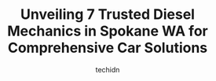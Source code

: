 ---
layout: ampstory
image: https://images.unsplash.com/photo-1513219872556-78665cfff8bb?ixlib=rb-4.0.3&ixid=MnwxMjA3fDB8MHxwaG90by1wYWdlfHx8fGVufDB8fHx8&auto=format&fit=crop&w=640&h=853&q=80
author: techidn
featured: false
description: Discover the 7 best Diesel Mechanic in Spokane WA, USA and ensure your vehicle receives the highest quality of care. These trusted professionals are known for their skill, knowledge, and ded
title: Unveiling 7 Trusted Diesel Mechanics in Spokane WA for Comprehensive Car Solutions
cover:
   title: Unveiling 7 Trusted Diesel Mechanics in Spokane WA for Comprehensive Car Solutions
   subtitle: Rickpate
   background: https://images.unsplash.com/photo-1513219872556-78665cfff8bb?ixlib=rb-4.0.3&ixid=MnwxMjA3fDB8MHxwaG90by1wYWdlfHx8fGVufDB8fHx8&auto=format&fit=crop&w=640&h=853&q=80

pages: 
 - layout: thirds
   top: <h1>#1 Davis Diesel Automotive</h1>
   bottom: "<p>Davis diesel was professional and beyond helpful. They did an overall inspection and found some issues that definitely needed fixing. Id highly recommend them to anyon</p>"
   background: https://www.knot35.com/toplist/wp-content/uploads/2023/06/best-diesel-mechanic-1-in-spokane-wa-1685833617.jpeg
   backgroundblur: true
 - layout: thirds
   top: <h1>#2 Spokane Powerstroke Service</h1>
   bottom: "<p>2833 N Pittsburg St, Spokane, WA 99207, United States</p>"
   background: https://www.knot35.com/toplist/wp-content/uploads/2023/06/best-diesel-mechanic-2-in-spokane-wa-1685833618.jpeg
   cta:
      link: https://www.knot35.com/toplist/unveiling-7-trusted-diesel-mechanics-in-spokane-wa-for-comprehensive-car-solutions/
      text: Unveiling 7 Trusted Diesel Mechanics in Spokane WA for Comprehensive Car Solutions
 - layout: thirds
   top: <h1>#3 Terrys Truck Center</h1>
   bottom: "<p>6706 E Mission Ave, Spokane Valley, WA 99212, United States</p>"
   background: https://www.knot35.com/toplist/wp-content/uploads/2023/06/best-diesel-mechanic-3-in-spokane-wa-1685833618.jpeg
   cta:
      link: https://www.knot35.com/toplist/unveiling-7-trusted-diesel-mechanics-in-spokane-wa-for-comprehensive-car-solutions/
      text: Unveiling 7 Trusted Diesel Mechanics in Spokane WA for Comprehensive Car Solutions
 - layout: thirds
   top: <h1>#4 B & B Truck Services Inc</h1>
   bottom: "<p>814 N Yardley St, Spokane Valley, WA 99212, United States</p>"
   background: https://images.unsplash.com/photo-1609083590460-7b8cc0ca65f8?ixlib=rb-4.0.3&ixid=MnwxMjA3fDB8MHxwaG90by1wYWdlfHx8fGVufDB8fHx8&auto=format&fit=crop&w=640&h=853&q=80
   cta:
      link: https://www.knot35.com/toplist/unveiling-7-trusted-diesel-mechanics-in-spokane-wa-for-comprehensive-car-solutions/
      text: Unveiling 7 Trusted Diesel Mechanics in Spokane WA for Comprehensive Car Solutions
 - layout: thirds
   top: <h1>#5 All Motors Center</h1>
   bottom: "<p>3310 E Trent Ave, Spokane, WA 99202, United States</p>"
   background: https://images.unsplash.com/photo-1608501821300-4f99e58bba77?ixlib=rb-4.0.3&ixid=MnwxMjA3fDB8MHxwaG90by1wYWdlfHx8fGVufDB8fHx8&auto=format&fit=crop&w=640&h=853&q=80
   cta:
      link: https://www.knot35.com/toplist/unveiling-7-trusted-diesel-mechanics-in-spokane-wa-for-comprehensive-car-solutions/
      text: Unveiling 7 Trusted Diesel Mechanics in Spokane WA for Comprehensive Car Solutions
 - layout: thirds
   top: <h1>#6 Advanced Automotive Diagnostics, Service & Repair</h1>
   bottom: "<p>704 E Pacific Ave, Spokane, WA 99202, United States</p>"
   background: https://images.unsplash.com/photo-1561679660-d00ee1e0dc8e?ixlib=rb-4.0.3&ixid=MnwxMjA3fDB8MHxwaG90by1wYWdlfHx8fGVufDB8fHx8&auto=format&fit=crop&w=640&h=853&q=80
   cta:
      link: https://www.knot35.com/toplist/unveiling-7-trusted-diesel-mechanics-in-spokane-wa-for-comprehensive-car-solutions/
      text: Unveiling 7 Trusted Diesel Mechanics in Spokane WA for Comprehensive Car Solutions
 - layout: thirds
   top: <h1>#7 Spokane Diesel Pump Repair</h1>
   bottom: "<p>628 E Pacific Ave, Spokane, WA 99202, United States</p>"
   background: https://images.unsplash.com/photo-1549241520-425e3dfc01cb?ixlib=rb-4.0.3&ixid=MnwxMjA3fDB8MHxwaG90by1wYWdlfHx8fGVufDB8fHx8&auto=format&fit=crop&w=640&h=853&q=80
   cta:
      link: https://www.knot35.com/toplist/unveiling-7-trusted-diesel-mechanics-in-spokane-wa-for-comprehensive-car-solutions/
      text: Unveiling 7 Trusted Diesel Mechanics in Spokane WA for Comprehensive Car Solutions
 - layout: thirds
   middle: Continue reading...
   background: https://images.unsplash.com/photo-1546497974-b213c9efb599?ixlib=rb-4.0.3&ixid=MnwxMjA3fDB8MHxwaG90by1wYWdlfHx8fGVufDB8fHx8&auto=format&fit=crop&w=640&h=853&q=80
   cta:
      link: https://www.knot35.com/toplist/unveiling-7-trusted-diesel-mechanics-in-spokane-wa-for-comprehensive-car-solutions/
      text: Unveiling 7 Trusted Diesel Mechanics in Spokane WA for Comprehensive Car Solutions
      
---